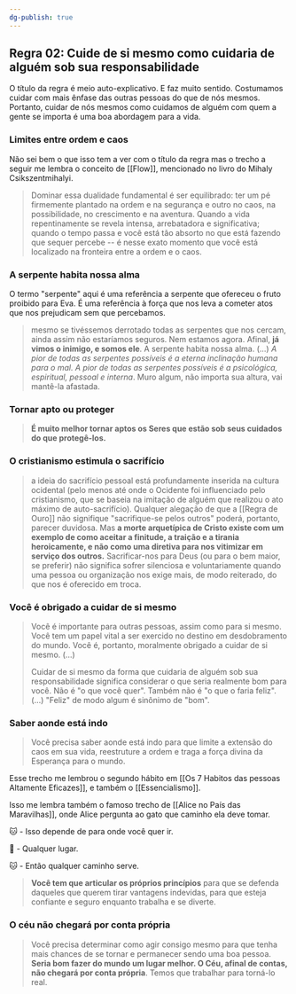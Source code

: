 ```yaml
---
dg-publish: true
---
```

## Regra 02: Cuide de si mesmo como cuidaria de alguém sob sua responsabilidade

O título da regra é meio auto-explicativo. E faz muito sentido. Costumamos cuidar com mais ênfase das outras pessoas do que de nós mesmos. Portanto, cuidar de nós mesmos como cuidamos de alguém com quem a gente se importa é uma boa abordagem para a vida.

### Limites entre ordem e caos

Não sei bem o que isso tem a ver com o título da regra mas o trecho a seguir me lembra o conceito de [[Flow]], mencionado no livro do Mihaly Csikszentmihalyi.

> Dominar essa dualidade fundamental é ser equilibrado: ter um pé firmemente plantado na ordem e na segurança e outro no caos, na possibilidade, no crescimento e na aventura. Quando a vida repentinamente se revela intensa, arrebatadora e significativa; quando o tempo passa e você está tão absorto no que está fazendo que sequer percebe -- é nesse exato momento que você está localizado na fronteira entre a ordem e o caos.

### A serpente habita nossa alma

O termo "serpente" aqui é uma referência a serpente que ofereceu o fruto proibido para Eva. É uma referência à força que nos leva a cometer atos que nos prejudicam sem que percebamos.

> mesmo se tivéssemos derrotado todas as serpentes que nos cercam, ainda assim não estaríamos seguros. Nem estamos agora. Afinal, **já vimos o inimigo, e somos ele**. A serpente habita nossa alma. (...)
> *A pior de todas as serpentes possíveis é a eterna inclinação humana para o mal. A pior de todas as serpentes possíveis é a psicológica, espiritual, pessoal e interna*. Muro algum, não importa sua altura, vai mantê-la afastada.

### Tornar apto ou proteger

> **É muito melhor tornar aptos os Seres que estão sob seus cuidados do que protegê-los.**


### O cristianismo estimula o sacrifício

> a ideia do sacrifício pessoal está profundamente inserida na cultura ocidental (pelo menos até onde o Ocidente foi influenciado pelo cristianismo, que se baseia na imitação de alguém que realizou o ato máximo de auto-sacrifício). Qualquer alegação de que a [[Regra de Ouro]] não signifique "sacrifique-se pelos outros" poderá, portanto, parecer duvidosa. Mas **a morte arquetípica de Cristo existe com um exemplo de como aceitar a finitude, a traição e a tirania heroicamente, e não como uma diretiva para nos vitimizar em serviço dos outros.** Sacrificar-nos para Deus (ou para o bem maior, se preferir) não significa sofrer silenciosa e voluntariamente quando uma pessoa ou organização nos exige mais, de modo reiterado, do que nos é oferecido em troca.


### Você é obrigado a cuidar de si mesmo

> Você é importante para outras pessoas, assim como para si mesmo. Você tem um papel vital a ser exercido no destino em desdobramento do mundo. Você é, portanto, moralmente obrigado a cuidar de si mesmo. (...)
> 
> Cuidar de si mesmo da forma que cuidaria de alguém sob sua responsabilidade significa considerar o que seria realmente bom para você. Não é "o que você quer". Também não é "o que o faria feliz". (...) "Feliz" de modo algum é sinônimo de "bom".


### Saber aonde está indo

> Você precisa saber aonde está indo para que limite a extensão do caos em sua vida, reestruture a ordem e traga a força divina da Esperança para o mundo.

Esse trecho me lembrou o segundo hábito em [[Os 7 Habitos das pessoas Altamente Eficazes]], e também o [[Essencialismo]].

Isso me lembra também o famoso trecho de [[Alice no País das Maravilhas]], onde Alice pergunta ao gato que caminho ela deve tomar.

🐱 - Isso depende de para onde você quer ir.

👧 - Qualquer lugar.

🐱 - Então qualquer caminho serve.

> **Você tem que articular os próprios princípios** para que se defenda daqueles que querem tirar vantagens indevidas, para que esteja confiante e seguro enquanto trabalha e se diverte.

### O céu não chegará por conta própria

> Você precisa determinar como agir consigo mesmo para que tenha mais chances de se tornar e permanecer sendo uma boa pessoa. **Seria bom fazer do mundo um lugar melhor. O Céu, afinal de contas, não chegará por conta própria**. Temos que trabalhar para torná-lo real.

